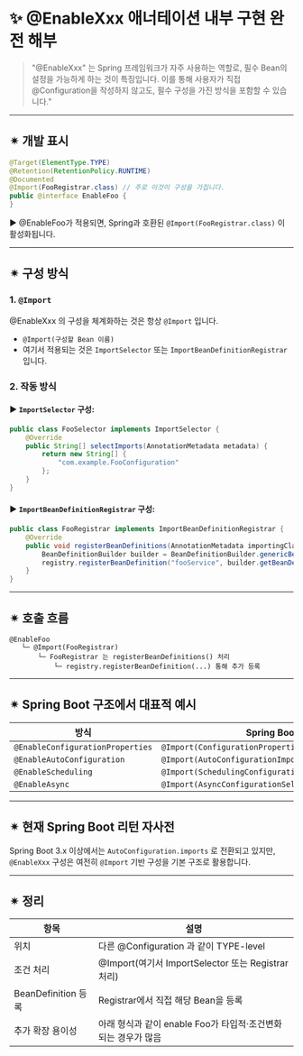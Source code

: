 # ✨ @EnableXxx 애너테이션 내부 구현 완전 해부

> "@EnableXxx" 는 Spring 프레임워크가 자주 사용하는 역할로, 필수 Bean의 설정을 가능하게 하는 것이 특징입니다. 이를 통해 사용자가 직접 @Configuration을 작성하지 않고도, 필수 구성을 가진 방식을 포함할 수 있습니다."

---

## ✴ 개발 표시

```java
@Target(ElementType.TYPE)
@Retention(RetentionPolicy.RUNTIME)
@Documented
@Import(FooRegistrar.class) // 주로 이것이 구성을 가집니다.
public @interface EnableFoo {
}
```

▶ @EnableFoo가 적용되면, Spring과 호환된 `@Import(FooRegistrar.class)` 이 활성화됩니다.

---

## ✴ 구성 방식

### 1. `@Import`

@EnableXxx 의 구성을 체계화하는 것은 항상 `@Import` 입니다.

* `@Import(구성할 Bean 이름)`
* 여기서 적용되는 것은 `ImportSelector` 또는 `ImportBeanDefinitionRegistrar` 입니다.

### 2. 작동 방식

#### ▶ `ImportSelector` 구성:

```java
public class FooSelector implements ImportSelector {
    @Override
    public String[] selectImports(AnnotationMetadata metadata) {
        return new String[] {
            "com.example.FooConfiguration"
        };
    }
}
```

#### ▶ `ImportBeanDefinitionRegistrar` 구성:

```java
public class FooRegistrar implements ImportBeanDefinitionRegistrar {
    @Override
    public void registerBeanDefinitions(AnnotationMetadata importingClassMetadata, BeanDefinitionRegistry registry) {
        BeanDefinitionBuilder builder = BeanDefinitionBuilder.genericBeanDefinition(FooService.class);
        registry.registerBeanDefinition("fooService", builder.getBeanDefinition());
    }
}
```

---

## ✴ 호출 흐름

```text
@EnableFoo
   └─ @Import(FooRegistrar)
       └─ FooRegistrar 는 registerBeanDefinitions() 처리
           └─ registry.registerBeanDefinition(...) 통해 추가 등록
```

---

## ✴ Spring Boot 구조에서 대표적 예시

| 방식                               | Spring Boot 유형                                         |
| -------------------------------- | ------------------------------------------------------ |
| `@EnableConfigurationProperties` | `@Import(ConfigurationPropertiesImportSelector.class)` |
| `@EnableAutoConfiguration`       | `@Import(AutoConfigurationImportSelector.class)`       |
| `@EnableScheduling`              | `@Import(SchedulingConfiguration.class)`               |
| `@EnableAsync`                   | `@Import(AsyncConfigurationSelector.class)`            |

---

## ✴ 현재 Spring Boot 리턴 자사전

Spring Boot 3.x 이상에서는 `AutoConfiguration.imports` 로 전환되고 있지만,
`@EnableXxx` 구성은 여전히 `@Import` 기반 구성을 기본 구조로 활용합니다.

---

## ✴ 정리

| 항목                | 설명                                          |
| ----------------- | ------------------------------------------- |
| 위치                | 다른 @Configuration 과 같이 TYPE-level           |
| 조건 처리             | @Import(여기서 ImportSelector 또는 Registrar 처리) |
| BeanDefinition 등록 | Registrar에서 직접 해당 Bean을 등록                  |
| 추가 확장 용이성         | 아래 형식과 같이 enable Foo가 타입적·조건변화되는 경우가 많음     |


